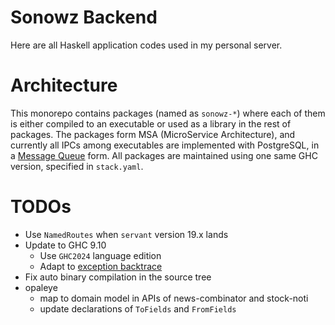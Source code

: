 # Sonowz Backend

Here are all Haskell application codes used in my personal server.

# Architecture

This monorepo contains packages (named as `sonowz-*`) where each of them is either compiled to an executable or used as a library in the rest of packages.
The packages form MSA (MicroService Architecture), and currently all IPCs among executables are implemented with PostgreSQL, in a [Message Queue](sonowz-core/src/Sonowz/Core/MessageQueue/Effect.hs) form.
All packages are maintained using one same GHC version, specified in `stack.yaml`.

# TODOs

- Use `NamedRoutes` when `servant` version 19.x lands
- Update to GHC 9.10
  - Use `GHC2024` language edition
  - Adapt to [exception backtrace](https://github.com/ghc-proposals/ghc-proposals/blob/master/proposals/0330-exception-backtraces.rst)
- Fix auto binary compilation in the source tree
- opaleye
  - map to domain model in APIs of news-combinator and stock-noti
  - update declarations of `ToFields` and `FromFields`
